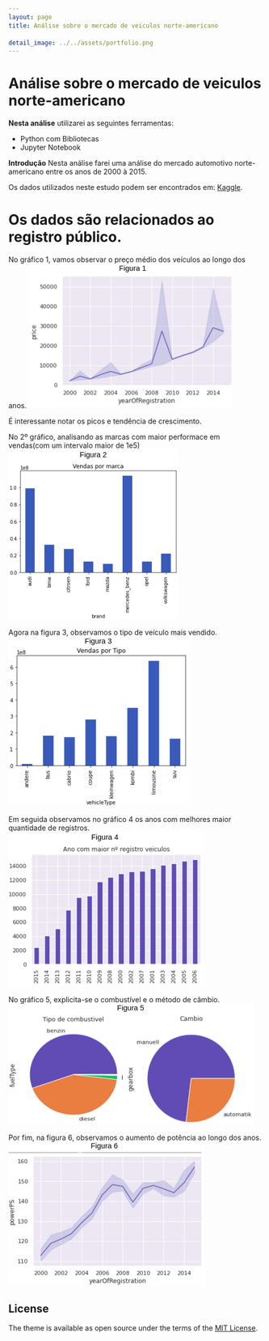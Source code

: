 ```yaml
---
layout: page
title: Análise sobre o mercado de veiculos norte-americano

detail_image: ../../assets/portfolio.png
---
```


# Análise sobre o mercado de veiculos norte-americano

**Nesta análise** utilizarei as seguintes ferramentas:

- Python com Bibliotecas
- Jupyter Notebook

**Introdução** Nesta análise farei uma análise do mercado automotivo norte-americano entre os anos de 2000 à 2015.

Os dados utilizados neste estudo podem ser encontrados em: [Kaggle](https://www.kaggle.com/datasets/toramky/automobile-dataset).

# Os dados são relacionados ao registro público.

No gráfico 1, vamos observar o preço médio dos veículos ao longo dos anos.
<img src="1.png">

É interessante notar os picos e tendência de crescimento.

No 2º gráfico, analisando as marcas com maior performace em vendas(com um intervalo maior de 1e5)
<img src="2.png">

Agora na figura 3, observamos o tipo de veículo mais vendido.
<img src="3.png">

Em seguida observamos no gráfico 4 os anos com melhores maior quantidade de registros.
<img src="4.png">

No gráfico 5, explicita-se o combustível e o método de câmbio. 
<img src="5.png">

Por fim, na figura 6, observamos o aumento de potência ao longo dos anos.
<img src="6.png">


## License

The theme is available as open source under the terms of the [MIT License](https://opensource.org/licenses/MIT).
